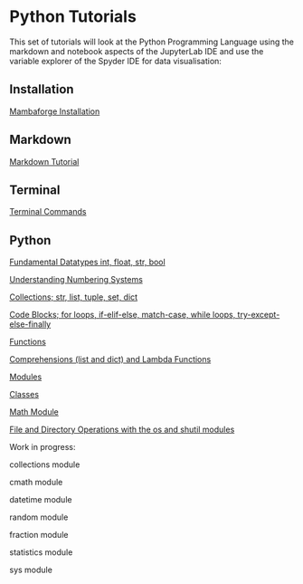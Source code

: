 # Python Tutorials

This set of tutorials will look at the Python Programming Language using the markdown and notebook aspects of the JupyterLab IDE and use the variable explorer of the Spyder IDE for data visualisation:

## Installation

[Mambaforge Installation](./001_install/)

## Markdown

[Markdown Tutorial](./002_markdown/)

## Terminal

[Terminal Commands](./003_terminal/)

## Python

[Fundamental Datatypes int, float, str, bool](./004_python_fundamental_datatypes/)

[Understanding Numbering Systems](./005_numbering_systems/)

[Collections; str, list, tuple, set, dict](./006_collections/)

[Code Blocks; for loops, if-elif-else, match-case, while loops, try-except-else-finally](./007_code_blocks/)

[Functions](./008_functions/)

[Comprehensions (list and dict) and Lambda Functions](./009_comprehensions_and_lambda_expressions/)

[Modules](./010_modules/)

[Classes](./011_classes/)

[Math Module](./012_math/)

[File and Directory Operations with the os and shutil modules](./014_os_module/)

Work in progress:

collections module

cmath module

datetime module

random module

fraction module

statistics module

sys module

